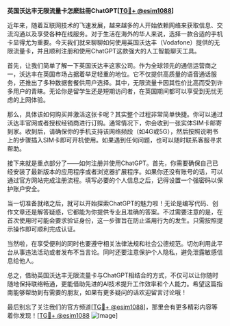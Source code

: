 **英国沃达丰无限流量卡怎麽註冊ChatGPT[[TG💪+ @esim1088](https://t.me/s/esim1088)]**

近年来，随着互联网技术的飞速发展，越来越多的人开始依赖网络来获取信息、交流沟通以及享受各种在线服务。对于生活在海外的华人来说，选择一款合适的手机卡显得尤为重要。今天我们就来聊聊如何使用英国沃达丰（Vodafone）提供的无限流量卡，并且顺利注册和使用ChatGPT这款强大的人工智能聊天工具。

首先，让我们简单了解一下英国沃达丰这家公司。作为全球领先的通信运营商之一，沃达丰在英国市场占据着举足轻重的地位。它不仅提供高质量的语音通话服务，还推出了多种数据套餐供用户选择。其中，无限流量卡因其性价比高而受到许多用户的青睐。无论你是留学生还是短期访问者，在英国期间都可以享受到无忧无虑的上网体验。

那么，具体该如何购买并激活这张卡呢？其实整个过程非常简单快捷。你可以通过沃达丰官网或者授权经销商进行订购。通常情况下，你会收到一张实体SIM卡邮寄到家。收到后，请确保你的手机支持该网络频段（如4G或5G），然后按照说明书上的步骤插入SIM卡即可开机使用。如果遇到任何问题，也可以随时联系客服寻求帮助。

接下来就是重点部分了——如何注册并使用ChatGPT。首先，你需要确保自己已经安装了最新版本的应用程序或者浏览器扩展程序。如果你还没有账号的话，可以通过官方网站完成注册流程。填写必要的个人信息之后，记得设置一个强密码以保护账户安全。

当一切准备就绪之后，就可以开始探索ChatGPT的魅力啦！无论是编写代码、创作文章还是解答疑惑，它都能为你提供专业且准确的答案。不过需要注意的是，在首次使用时可能会要求验证身份，这一步骤旨在防止滥用行为的发生。只需按照提示操作即可顺利完成认证。

当然啦，在享受便利的同时也要遵守相关法律法规和社会公德规范。切勿利用此平台从事违法活动或者发布不当言论。同时还要注意保护个人隐私，避免泄露敏感信息给他人。

总之，借助英国沃达丰无限流量卡与ChatGPT相结合的方式，不仅可以让你随时随地保持联络畅通，更能借助先进的AI技术提升工作效率和个人能力。希望这篇指南能够帮助到有需要的朋友，如果有更多疑问的话欢迎留言讨论哦！

最后别忘了关注我们的官方频道[[TG💪+ @esim1088](https://t.me/s/esim1088)]，那里会有更多精彩内容等着你发现！[[TG💪+ @esim1088](https://t.me/s/esim1088) ![Image](https://i.postimg.cc/4NQfJmqS/Snipaste-2025-05-13-00-14-12.png)]